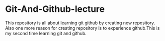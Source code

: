# Git-And-Github-lecture
This repository  is all about learning git github  by creating new repository. Also one more reason for creating repository is to experience github.This is my second time learning git and github. 
